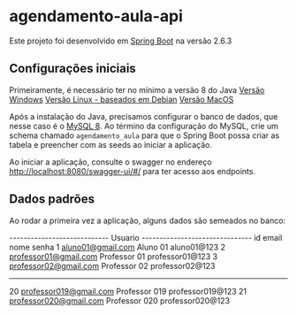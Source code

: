 # agendamento-aula-api
Este projeto foi desenvolvido em [Spring Boot](https://spring.io/quickstart) na versão 2.6.3

## Configurações iniciais
Primeiramente, é necessário ter no mínimo a versão 8 do Java
[Versão Windows](https://www.oracle.com/java/technologies/downloads/#java8-windows)
[Versão Linux - baseados em Debian](https://www.oracle.com/java/technologies/downloads/#java8-linux)
[Versão MacOS](https://www.oracle.com/java/technologies/downloads/#java8-mac)

Após a instalação do Java, precisamos configurar o banco de dados, que nesse caso é o [MySQL 8](https://dev.mysql.com/downloads/mysql/). Ao término da configuração do MySQL, crie um schema chamado `agendamento_aula` para que o Spring Boot possa criar as tabela e preencher com as seeds ao iniciar a aplicação.

Ao iniciar a aplicação, consulte o swagger no endereço [http://localhost:8080/swagger-ui/#/](http://localhost:8080/swagger-ui/#/) para ter acesso aos endpoints.

## Dados padrões
Ao rodar a primeira vez a aplicação, alguns dados são semeados no banco:

---------------------------- Usuario -------------------------------
id    email                     nome               senha
1     aluno01@gmail.com         Aluno 01           aluno01@123
2     professor01@gmail.com     Professor 01       professor01@123
3     professor02@gmail.com     Professor 02       professor02@123
-     ---------------------     ------------       ---------------
20    professor019@gmail.com    Professor 019      professor019@123
21    professor020@gmail.com    Professor 020      professor020@123
